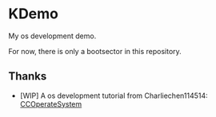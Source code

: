 # KDemo

My os development demo.

For now, there is only a bootsector in this repository.

## Thanks

- [WIP] A os development tutorial from Charliechen114514: [CCOperateSystem](https://github.com/Charliechen114514/CCOperateSystem)